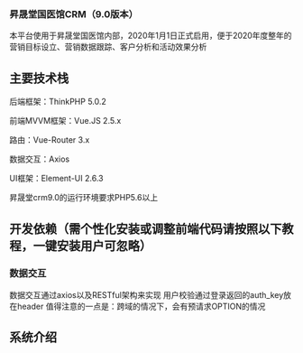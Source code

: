 ﻿
### 昇晟堂国医馆CRM（9.0版本）
本平台使用于昇晟堂国医馆内部，2020年1月1日正式启用，便于2020年度整年的营销目标设立、营销数据跟踪、客户分析和活动效果分析

## 主要技术栈

后端框架：ThinkPHP 5.0.2

前端MVVM框架：Vue.JS 2.5.x 

路由：Vue-Router 3.x 

数据交互：Axios 

UI框架：Element-UI 2.6.3 

昇晟堂crm9.0的运行环境要求PHP5.6以上
## 开发依赖（需个性化安装或调整前端代码请按照以下教程，一键安装用户可忽略）
### 数据交互 
数据交互通过axios以及RESTful架构来实现 
用户校验通过登录返回的auth_key放在header 
值得注意的一点是：跨域的情况下，会有预请求OPTION的情况
## 系统介绍

